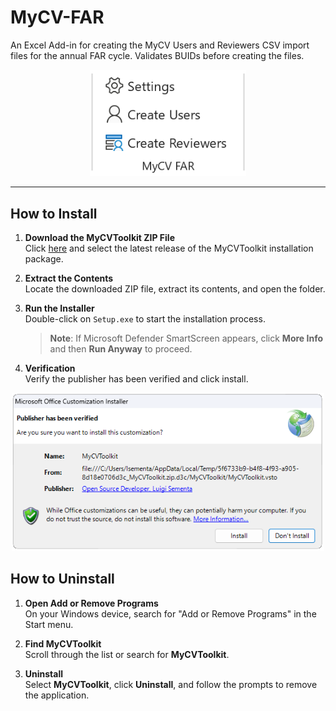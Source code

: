 # MyCV-FAR

An Excel Add-in for creating the MyCV Users and Reviewers CSV import files for the annual FAR cycle. Validates BUIDs before creating the files.

<div align="center">
<img src="images/Menu.png" alt="Screenshot"  width="250">
</div>

---

## How to Install

1. **Download the MyCVToolkit ZIP File**  
   Click [here](https://github.com/lsementa/MyCV-FAR/releases) and select the latest release of the MyCVToolkit installation package.

2. **Extract the Contents**  
   Locate the downloaded ZIP file, extract its contents, and open the folder.

3. **Run the Installer**  
   Double-click on `Setup.exe` to start the installation process.  
   > **Note**: If Microsoft Defender SmartScreen appears, click **More Info** and then **Run Anyway** to proceed.

4. **Verification**  
   Verify the publisher has been verified and click install.

<div align="center">
  <img src="images/Install.png" alt="Screenshot of installation process" width="500">
</div>

## How to Uninstall

1. **Open Add or Remove Programs**  
   On your Windows device, search for "Add or Remove Programs" in the Start menu.

2. **Find MyCVToolkit**  
   Scroll through the list or search for **MyCVToolkit**.

3. **Uninstall**  
   Select **MyCVToolkit**, click **Uninstall**, and follow the prompts to remove the application.
